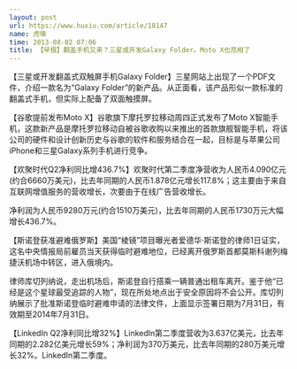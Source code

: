 ```yaml
---
layout: post
url: https://www.huxiu.com/article/18147
name: 虎嗅
time: 2013-08-02 07:06
title: 【早报】翻盖手机又来？三星或开发Galaxy Folder。Moto X也亮相了
---
```

【三星或开发翻盖式双触屏手机Galaxy Folder】三星网站上出现了一个PDF文件，介绍一款名为“Galaxy Folder”的新产品。从正面看，该产品形似一款标准的翻盖式手机，但实际上配备了双面触摸屏。

【谷歌提前发布Moto X】谷歌旗下摩托罗拉移动周四正式发布了Moto X智能手机，这款新产品是摩托罗拉移动自被谷歌收购以来推出的首款旗舰智能手机，将该公司的硬件和设计创新历史与谷歌的软件和服务结合在一起，目标是与苹果公司iPhone和三星Galaxy系列手机进行竞争。

【欢聚时代Q2净利同比增436.7%】欢聚时代第二季度净营收为人民币4.090亿元(约合6660万美元)，比去年同期的人民币1.878亿元增长117.8%；这主要由于来自互联网增值服务的营收增长，次要由于在线广告营收增长。

净利润为人民币9280万元(约合1510万美元)，比去年同期的人民币1730万元大幅增长436.7%。

【斯诺登获准避难俄罗斯】美国“棱镜”项目曝光者爱德华·斯诺登的律师1日证实，这名中央情报局前雇员当天获得临时避难地位，已经离开俄罗斯首都莫斯科谢列梅捷沃机场中转区，进入俄境内。

律师库切列纳说，走出机场后，斯诺登自行搭乘一辆普通出租车离开。鉴于他“已经是这个星球最受追踪的人物”，现在所处地点出于安全原因将不会公开。库切列纳展示了批准斯诺登临时避难申请的法律文件，上面显示签署日期为7月31日，有效期至2014年7月31日。

【LinkedIn Q2净利同比增32%】LinkedIn第二季度营收为3.637亿美元，比去年同期的2.282亿美元增长59%；净利润为370万美元，比去年同期的280万美元增长32%。LinkedIn第二季度。

